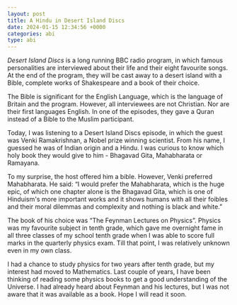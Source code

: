 ```yaml
---
layout: post
title: A Hindu in Desert Island Discs
date: 2024-01-15 12:34:56 +0000
categories: abi
type: abi
---
```


<div class="abi"><i>Desert Island Discs</i> is a long running BBC radio program, in which famous personalities are interviewed about their life and their eight favourite songs. At the end of the program, they will be cast away to a desert island with a Bible, complete works of Shakespeare and a book of their choice.

The Bible is significant for the English Language, which is the language of Britain and the program. However, all interviewees are not Christian. Nor are their first languages English. In one of the episodes, they gave a Quran instead of a Bible to the Muslim participant. 

Today, I was listening to a Desert Island Discs episode, in which the guest was Venki Ramakrishnan, a Nobel prize winning scientist.  From his name, I guessed he was of Indian origin and a Hindu. I was curious to know which holy book they would give to him - Bhagavad Gita, Mahabharata or Ramayana.

To my surprise, the host offered him a bible. However, Venki preferred Mahabharata. He said: “I would prefer the Mahabharata, which is the huge epic, of which one chapter alone is the Bhagavad Gita, which is one of Hinduism's more important works and it shows humans with all their foibles and their moral dilemmas and complexity and nothing is black and white.”

The book of his choice was “The Feynman Lectures on Physics”. Physics was my favourite subject in tenth grade, which gave me overnight fame in all three classes of my school tenth grade when I was able to score full marks in the quarterly physics exam. Till that point, I was relatively unknown even in my own class.

I had a chance to study physics for two years after tenth grade, but my interest had moved to Mathematics. Last couple of years, I have been thinking of reading some physics books to get a good understanding of the Universe. I had already heard about Feynman and his lectures, but I was not aware that it was available as a book. Hope I will read it soon.
</div>
